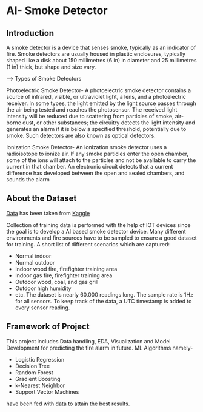 # AI- Smoke Detector
## Introduction
A smoke detector is a device that senses smoke, typically as an indicator of fire. Smoke detectors are usually housed in plastic enclosures, typically shaped like a disk about 150 millimetres (6 in) in diameter and 25 millimetres (1 in) thick, but shape and size vary.

--> Types of Smoke Detectors

Photoelectric Smoke Detector-
A photoelectric smoke detector contains a source of infrared, visible, or ultraviolet light, a lens, and a photoelectric receiver. In some types, the light emitted by the light source passes through the air being tested and reaches the photosensor. The received light intensity will be reduced due to scattering from particles of smoke, air-borne dust, or other substances; the circuitry detects the light intensity and generates an alarm if it is below a specified threshold, potentially due to smoke. Such detectors are also known as optical detectors.

Ionization Smoke Detector-
An ionization smoke detector uses a radioisotope to ionize air. If any smoke particles enter the open chamber, some of the ions will attach to the particles and not be available to carry the current in that chamber. An electronic circuit detects that a current difference has developed between the open and sealed chambers, and sounds the alarm

## About the Dataset
[Data](https://www.kaggle.com/datasets/deepcontractor/smoke-detection-dataset) has been taken from [Kaggle](http://www.kaggle.com/)


Collection of training data is performed with the help of IOT devices since the goal is to develop a AI based smoke detector device.
Many different environments and fire sources have to be sampled to ensure a good dataset for training. A short list of different scenarios which are captured:

* Normal indoor
* Normal outdoor
* Indoor wood fire, firefighter training area
* Indoor gas fire, firefighter training area
* Outdoor wood, coal, and gas grill
* Outdoor high humidity
* etc.
The dataset is nearly 60.000 readings long. The sample rate is 1Hz for all sensors. To keep track of the data, a UTC timestamp is added to every sensor reading.

## Framework of Project
This project includes Data handling, EDA, Visualization and Model Development for predicting the fire alarm in future. ML Algorithms namely-
* Logistic Regression
* Decision Tree 
* Random Forest
* Gradient Boosting
* k-Nearest Neighbor 
* Support Vector Machines

have been fed with data to attain the best results.

